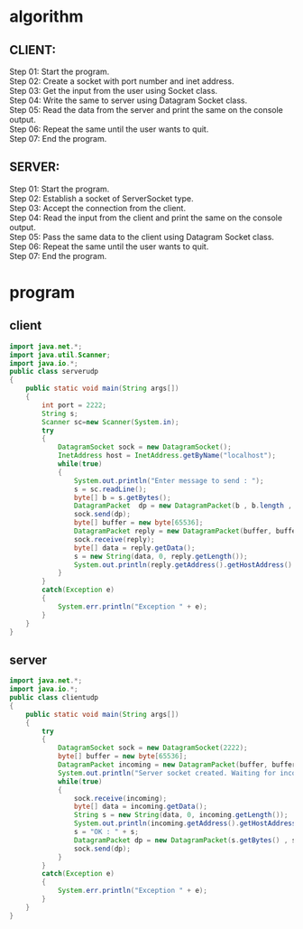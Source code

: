 # algorithm
## CLIENT:
Step 01: Start the program.  
Step 02: Create a socket with port number and inet address.  
Step 03: Get the input from the user using Socket class.  
Step 04: Write the same to server using Datagram Socket class.  
Step 05: Read the data from the server and print the same on the console output.  
Step 06: Repeat the same until the user wants to quit.  
Step 07: End the program.   

## SERVER:

Step 01: Start the program.  
Step 02: Establish a socket of ServerSocket type.  
Step 03: Accept the connection from the client.  
Step 04: Read the input from the client and print the same on the console output.  
Step 05: Pass the same data to the client using Datagram Socket class.  
Step 06: Repeat the same until the user wants to quit.  
Step 07: End the program.  

# program
## client
```java
import java.net.*;
import java.util.Scanner;
import java.io.*;
public class serverudp 
{
    public static void main(String args[])
    {
        int port = 2222;
        String s;         
        Scanner sc=new Scanner(System.in);   
        try
        {
            DatagramSocket sock = new DatagramSocket();             
            InetAddress host = InetAddress.getByName("localhost");             
            while(true)
            {
                System.out.println("Enter message to send : ");
                s = sc.readLine();
                byte[] b = s.getBytes();                 
                DatagramPacket  dp = new DatagramPacket(b , b.length , host , port);
                sock.send(dp);                 
                byte[] buffer = new byte[65536];
                DatagramPacket reply = new DatagramPacket(buffer, buffer.length);
                sock.receive(reply);                 
                byte[] data = reply.getData();
                s = new String(data, 0, reply.getLength());                 
                System.out.println(reply.getAddress().getHostAddress() + " : " + reply.getPort() + " - " + s);
            }
        }         
        catch(Exception e)
        {
            System.err.println("Exception " + e);
        }         
    }   
}
```
## server
```java
import java.net.*;
import java.io.*;
public class clientudp
{
    public static void main(String args[])
    {
        try
        {
            DatagramSocket sock = new DatagramSocket(2222);
            byte[] buffer = new byte[65536];
            DatagramPacket incoming = new DatagramPacket(buffer, buffer.length);
            System.out.println("Server socket created. Waiting for incoming data...");             
            while(true)
            {
                sock.receive(incoming);
                byte[] data = incoming.getData();
                String s = new String(data, 0, incoming.getLength());
                System.out.println(incoming.getAddress().getHostAddress() + " : " + incoming.getPort() + " - " + s);   
                s = "OK : " + s;
                DatagramPacket dp = new DatagramPacket(s.getBytes() , s.getBytes().length ,incoming.getAddress(), incoming.getPort());
                sock.send(dp);
            }
        }         
        catch(Exception e)
        {
            System.err.println("Exception " + e);
        }
    }   
}
```